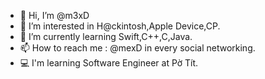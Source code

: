 - 👋 Hi, I’m @m3xD
- 👀 I’m interested in H@ckintosh,Apple Device,CP.
- 🌱 I’m currently learning Swift,C++,C,Java.
- 📫 How to reach me : @mexD in every social networking.
- 💻 I'm learning Software Engineer at Pờ Tít.
